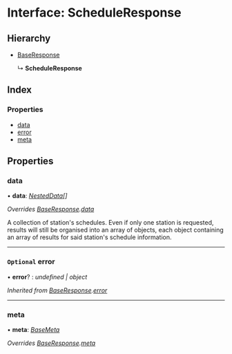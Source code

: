 # Interface: ScheduleResponse

## Hierarchy

-   [BaseResponse](baseresponse.md)

    ↳ **ScheduleResponse**

## Index

### Properties

-   [data](scheduleresponse.md#data)
-   [error](scheduleresponse.md#optional-error)
-   [meta](scheduleresponse.md#meta)

## Properties

### data

• **data**: _[NestedData](nesteddata.md)[]_

_Overrides [BaseResponse](baseresponse.md).[data](baseresponse.md#data)_

A collection of station's schedules. Even if only one station is requested,
results will still be organised into an array of objects, each object containing
an array of results for said station's schedule information.

---

### `Optional` error

• **error**? : _undefined | object_

_Inherited from
[BaseResponse](baseresponse.md).[error](baseresponse.md#optional-error)_

---

### meta

• **meta**: _[BaseMeta](basemeta.md)_

_Overrides [BaseResponse](baseresponse.md).[meta](baseresponse.md#meta)_
